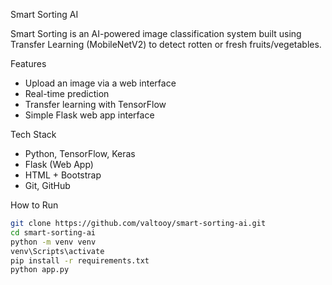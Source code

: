  Smart Sorting AI

Smart Sorting is an AI-powered image classification system built using Transfer Learning (MobileNetV2) to detect rotten or fresh fruits/vegetables.

Features
- Upload an image via a web interface
- Real-time prediction
- Transfer learning with TensorFlow
- Simple Flask web app interface

Tech Stack
- Python, TensorFlow, Keras
- Flask (Web App)
- HTML + Bootstrap
- Git, GitHub

How to Run

```bash
git clone https://github.com/valtooy/smart-sorting-ai.git
cd smart-sorting-ai
python -m venv venv
venv\Scripts\activate
pip install -r requirements.txt
python app.py
